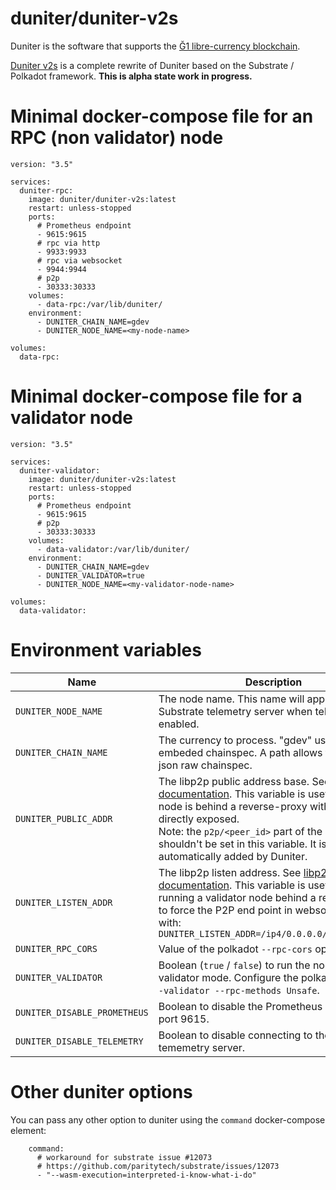 # duniter/duniter-v2s

Duniter is the software that supports the [Ğ1 libre-currency blockchain](https://duniter.org/).

[Duniter v2s](https://git.duniter.org/nodes/rust/duniter-v2s) is a complete rewrite of Duniter based on the Substrate / Polkadot framework. **This is alpha state work in progress.**

# Minimal docker-compose file for an RPC (non validator) node

```
version: "3.5"

services:
  duniter-rpc:
    image: duniter/duniter-v2s:latest
    restart: unless-stopped
    ports:
      # Prometheus endpoint
      - 9615:9615
      # rpc via http
      - 9933:9933
      # rpc via websocket
      - 9944:9944
      # p2p
      - 30333:30333
    volumes:
      - data-rpc:/var/lib/duniter/
    environment:
      - DUNITER_CHAIN_NAME=gdev
      - DUNITER_NODE_NAME=<my-node-name>

volumes:
  data-rpc:
```

# Minimal docker-compose file for a validator node

```
version: "3.5"

services:
  duniter-validator:
    image: duniter/duniter-v2s:latest
    restart: unless-stopped
    ports:
      # Prometheus endpoint
      - 9615:9615
      # p2p
      - 30333:30333
    volumes:
      - data-validator:/var/lib/duniter/
    environment:
      - DUNITER_CHAIN_NAME=gdev
      - DUNITER_VALIDATOR=true
      - DUNITER_NODE_NAME=<my-validator-node-name>

volumes:
  data-validator:
```

# Environment variables

| Name | Description | Default |
| ---- | ----------- | ------- |
| `DUNITER_NODE_NAME` | The node name. This name will appear on the Substrate telemetry server when telemetry is enabled. | Random name |
| `DUNITER_CHAIN_NAME` | The currency to process. "gdev" uses the embeded chainspec. A path allows to use a local json raw chainspec. | `dev` (development mode) |
| `DUNITER_PUBLIC_ADDR` | The libp2p public address base. See [libp2p documentation](https://docs.libp2p.io/concepts/fundamentals/addressing/). This variable is useful when the node is behind a reverse-proxy with its ports not directly exposed.<br>Note: the `p2p/<peer_id>` part of the address shouldn't be set in this variable. It is automatically added by Duniter. | duniter-v2s guesses one from the node's IPv4 address. |
| `DUNITER_LISTEN_ADDR` | The libp2p listen address. See [libp2p documentation](https://docs.libp2p.io/concepts/fundamentals/addressing/). This variable is useful when running a validator node behind a reverse proxy, to force the P2P end point in websocket mode with:<br>  `DUNITER_LISTEN_ADDR=/ip4/0.0.0.0/tcp/30333/ws` | Non validator node: `/ip4/0.0.0.0/tcp/30333/ws`<br>Validator node: `/ip4/0.0.0.0/tcp/30333` |
| `DUNITER_RPC_CORS` | Value of the polkadot `--rpc-cors` option. | `all` |
| `DUNITER_VALIDATOR` | Boolean (`true` / `false`) to run the node in validator mode. Configure the polkadot options `--validator --rpc-methods Unsafe`. | `false` |
| `DUNITER_DISABLE_PROMETHEUS` | Boolean to disable the Prometheus endpoint on port 9615. | `false` |
| `DUNITER_DISABLE_TELEMETRY` | Boolean to disable connecting to the Substrate tememetry server. | `false` |

# Other duniter options

You can pass any other option to duniter using the `command` docker-compose element:
```
    command:
      # workaround for substrate issue #12073
      # https://github.com/paritytech/substrate/issues/12073
      - "--wasm-execution=interpreted-i-know-what-i-do"
```
